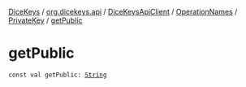 [DiceKeys](../../../../index.md) / [org.dicekeys.api](../../../index.md) / [DiceKeysApiClient](../../index.md) / [OperationNames](../index.md) / [PrivateKey](index.md) / [getPublic](./get-public.md)

# getPublic

`const val getPublic: `[`String`](https://kotlinlang.org/api/latest/jvm/stdlib/kotlin/-string/index.html)